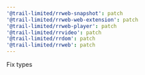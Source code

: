 ```yaml
---
'@trail-limited/rrweb-snapshot': patch
'@trail-limited/rrweb-web-extension': patch
'@trail-limited/rrweb-player': patch
'@trail-limited/rrvideo': patch
'@trail-limited/rrdom': patch
'@trail-limited/rrweb': patch
---
```


Fix types

